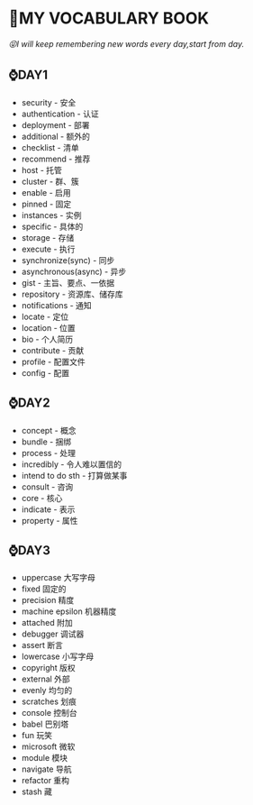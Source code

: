 # :bookmark_tabs:MY VOCABULARY BOOK

###### 	:stuck_out_tongue_closed_eyes:I will keep remembering new words every day,start from day.

## :watch:DAY1

- security  - 安全
- authentication - 认证
- deployment - 部署
- additional - 额外的
- checklist - 清单
- recommend - 推荐
- host - 托管
- cluster - 群、簇
- enable - 启用
- pinned - 固定
- instances - 实例
- specific - 具体的
- storage - 存储
- execute - 执行
- synchronize(sync) - 同步
- asynchronous(async) - 异步
- gist - 主旨、要点、一依据
- repository - 资源库、储存库
- notifications - 通知
- locate - 定位
- location - 位置
- bio - 个人简历
- contribute - 贡献
- profile - 配置文件
- config - 配置

## :watch:DAY2

- concept - 概念
- bundle - 捆绑
- process - 处理
- incredibly - 令人难以置信的
- intend to do sth - 打算做某事
- consult - 咨询
- core - 核心
- indicate - 表示
- property - 属性


## :watch:DAY3

- uppercase 大写字母
- fixed 固定的
- precision 精度
- machine epsilon 机器精度
- attached 附加
- debugger 调试器
- assert 断言
- lowercase 小写字母
- copyright 版权
- external 外部
- evenly 均匀的
- scratches  划痕
- console 控制台
- babel 巴别塔
- fun 玩笑
- microsoft 微软
- module 模块
- navigate 导航
- refactor 重构
- stash 藏
